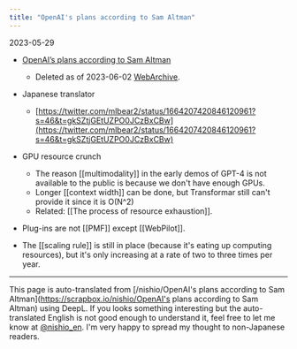```yaml
---
title: "OpenAI's plans according to Sam Altman"
---
```


2023-05-29
- [OpenAI’s plans according to Sam Altman](https://humanloop.com/blog/openai-plans)
    - Deleted as of 2023-06-02 [WebArchive](http://web.archive.org/web/20230601163710/https://humanloop.com/blog/openai-plans).
- Japanese translator
    - [https://twitter.com/mlbear2/status/1664207420846120961?s=46&t=gkSZtjGEtUZPO0JCzBxCBw](https://twitter.com/mlbear2/status/1664207420846120961?s=46&t=gkSZtjGEtUZPO0JCzBxCBw)

- GPU resource crunch
    - The reason [[multimodality]] in the early demos of GPT-4 is not available to the public is because we don't have enough GPUs.
    - Longer [[context width]] can be done, but Transformar still can't provide it since it is O(N^2)
    - Related: [[The process of resource exhaustion]].
- Plug-ins are not [[PMF]] except [[WebPilot]].
- The [[scaling rule]] is still in place (because it's eating up computing resources), but it's only increasing at a rate of two to three times per year.

---
This page is auto-translated from [/nishio/OpenAI's plans according to Sam Altman](https://scrapbox.io/nishio/OpenAI's plans according to Sam Altman) using DeepL. If you looks something interesting but the auto-translated English is not good enough to understand it, feel free to let me know at [@nishio_en](https://twitter.com/nishio_en). I'm very happy to spread my thought to non-Japanese readers.